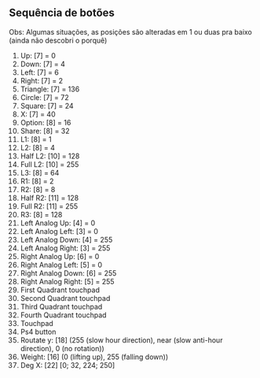 ## Sequência de botões

Obs: Algumas situações, as posições são alteradas em 1 ou duas pra baixo (ainda não descobri o porquê)

1. Up: [7] = 0
2. Down: [7] = 4
3. Left: [7] = 6
4. Right: [7] = 2
5. Triangle: [7] = 136
6. Circle: [7] = 72
7. Square: [7] = 24
8. X: [7] = 40
9. Option: [8] = 16
10. Share: [8] = 32
11. L1: [8] = 1
12. L2: [8] = 4
13. Half L2: [10] = 128
14. Full L2: [10] = 255
15. L3: [8] = 64
16. R1: [8] = 2
17. R2: [8] = 8
18. Half R2: [11] = 128
19. Full R2: [11] = 255
20. R3: [8] = 128
21. Left Analog Up: [4] = 0
22. Left Analog Left: [3] = 0
23. Left Analog Down: [4] = 255
24. Left Analog Right: [3] = 255
25. Right Analog Up: [6] = 0
26. Right Analog Left: [5] = 0
27. Right Analog Down: [6] = 255
28. Right Analog Right: [5] = 255
29. First Quadrant touchpad
30. Second Quadrant touchpad
31. Third Quadrant touchpad
32. Fourth Quadrant touchpad
33. Touchpad
34. Ps4 button
35. Routate y: [18] (255 (slow hour direction), near (slow anti-hour direction), 0 (no rotation))
36. Weight: [16] (0 (lifting up), 255 (falling down))
37. Deg X: [22] [0; 32, 224; 250]
